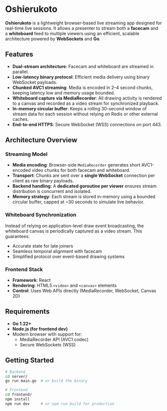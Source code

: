 # Oshierukoto

**Oshierukoto** is a lightweight browser-based live streaming app designed for real-time live sessions. It allows a presenter to stream both a **facecam** and a **whiteboard** feed to multiple viewers using an efficient, scalable architecture powered by **WebSockets** and **Go**.

## Features

- **Dual-stream architecture**: Facecam and whiteboard are streamed in parallel.
- **Low-latency binary protocol**: Efficient media delivery using binary WebSocket payloads.
- **Chunked AVC1 streaming**: Media is encoded in 2–4 second chunks, keeping latency low and memory usage bounded.
- **Whiteboard capture via MediaRecorder**: All drawing activity is rendered to a canvas and recorded as a video stream for synchronized playback.
- **In-memory circular buffer**: Keeps a rolling 30-second window of stream data for each session without relying on Redis or other external caches.
- **End-to-end HTTPS**: Secure WebSocket (WSS) connections on port 443.

## Architecture Overview

### Streaming Model

- **Media encoding**: Browser-side `MediaRecorder` generates short AVC1-encoded video chunks for both facecam and whiteboard.
- **Transport**: Chunks are sent over a **single WebSocket** connection per client as raw binary payloads.
- **Backend handling**: A **dedicated goroutine per viewer** ensures stream distribution is concurrent and isolated.
- **Memory strategy**: Each stream is stored in-memory using a bounded circular buffer, capped at ~30 seconds to simulate live behavior.

### Whiteboard Synchronization

Instead of relying on application-level draw event broadcasting, the whiteboard canvas is periodically captured as a video stream. This guarantees:

- Accurate state for late joiners
- Seamless temporal alignment with facecam
- Simplified protocol over event-based drawing systems

### Frontend Stack

- **Framework**: React
- **Rendering**: HTML5 `<video>` and `<canvas>` elements
- **Control**: Uses Web APIs directly (MediaRecorder, WebSocket, Canvas 2D)

## Requirements

- **Go 1.22+**
- **Node.js (for frontend dev)**
- Modern browser with support for:
  - MediaRecorder API (AVC1 codec)
  - Secure WebSockets (WSS)

## Getting Started

```bash
# Backend
cd server/
go run main.go  # or build the binary

# Frontend
cd frontend/
npm install
npm run dev     # or npm run build for production
